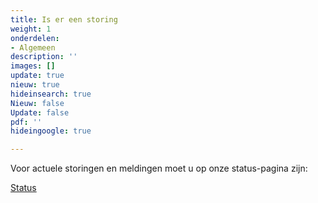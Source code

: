 ```yaml
---
title: Is er een storing
weight: 1
onderdelen:
- Algemeen
description: ''
images: []
update: true
nieuw: true
hideinsearch: true
Nieuw: false
Update: false
pdf: ''
hideingoogle: true

---
```

Voor actuele storingen en meldingen moet u op onze status-pagina zijn:

<a href="/status/" class="button">Status</a>